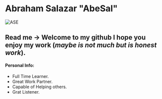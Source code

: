 # Abraham Salazar "AbeSal" 
![ASE](https://user-images.githubusercontent.com/69006161/94955880-a4804100-04c1-11eb-8e75-fe51f440ee90.png)
## Read me -> Welcome to my github I hope you enjoy my work (*maybe is not much but is honest work*).
#### Personal Info:
* Full Time Learner.
* Great Work Partner.
* Capable of Helping others.
* Grat Listener.

